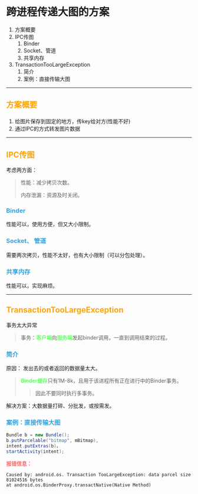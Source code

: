 # 跨进程传递大图的方案

1. 方案概要
2. IPC传图
    1. Binder
    2. Socket、管道
    3. 共享内存
3. TransactionTooLargeException
    1. 简介
    2. 案例：直接传输大图

***

## <p id=1><font color=orange>**方案概要**</font></p>

1. 给图片保存到固定的地方，传key给对方(性能不好)
2. 通过IPC的方式转发图片数据

***

## <font color=orange>**IPC传图**</font>

考虑两方面：
> 性能：减少拷贝次数。
>
> 内存泄漏：资源及时关闭。

### <font color=#33a3dc>**Binder**</font>

性能可以，使用方便，但又大小限制。

### <font color=#33a3dc>**Socket、 管道**</font>

需要两次拷贝，性能不太好，也有大小限制（可以分包处理）。

### <font color=#33a3dc>**共享内存**</font>

性能可以，实现麻烦。
***

## <font color=orange>**TransactionTooLargeException**</font>

事务太大异常
> 事务：<font color=#66ff66>**客户端**</font>向<font color=#66ff66>**服务端**</font>发起binder调用，一直到调用结束的过程。

### <font color=#33a3dc>**简介**</font>

原因： 发出去的或者返回的数据量太大。

> <font color=#66ff66>**Binder缓存**</font>只有1M-8k，且用于该进程所有正在进行中的Binder事务。
>> 因此不要同时执行多事务。


解决方案：大数据量打碎、分批发，或按需发。

### <font color=#33a3dc>**案例：直接传输大图**</font>

``` java
Bundle b = new Bundle();
b.putParcelable("bitmap", mBitmap),
intent.putExtras(b)，
startActivity(intent);
```

<font color=#ff6666>**报错信息：**</font>

```
Caused by: android.os. Transaction TooLargeException: data parcel size 81024516 bytes
at android.os.BinderProxy.transactNative(Native Method)
```






